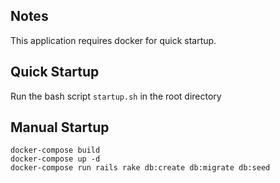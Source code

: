 ## Notes
This application requires docker for quick startup.

## Quick Startup
Run the bash script `startup.sh` in the root directory

## Manual Startup
```
docker-compose build
docker-compose up -d
docker-compose run rails rake db:create db:migrate db:seed
```